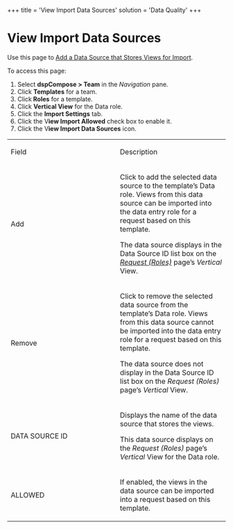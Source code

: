 +++
title = 'View Import Data Sources'
solution = 'Data Quality'
+++

# View Import Data Sources

<div class="use">

Use this page to [Add a Data Source that Stores Views for
Import](Add_a_Data_Source_that_Stores_Views_for_Import).

</div>

To access this page:

1.  Select <span style="font-weight: bold;">dspCompose \> Team</span> in
    the *Navigation* pane.
2.  Click <span style="font-weight: bold;">Templates</span> for a team.
3.  Click<span style="font-weight: bold;"> Roles</span> for a template.
4.  Click <span style="font-weight: bold;">Vertical View</span> for the
    Data role.
5.  Click the <span style="font-weight: bold;">Import
    Settings</span> tab.
6.  Click the V<span style="font-weight: bold;">iew Import
    Allowed</span> check box to enable it.
7.  Click the V<span style="font-weight: bold;">iew Import Data
    Sources</span> icon.

<table>
<colgroup>
<col style="width: 50%" />
<col style="width: 50%" />
</colgroup>
<tbody>
<tr class="odd">
<td><p>Field</p></td>
<td><p>Description</p></td>
</tr>
<tr class="even">
<td><p>Add</p></td>
<td><p>Click to add the selected data source to the template’s Data role. Views from this data source can be imported into the data entry role for a request based on this template.</p>
<p>The data source displays in the Data Source ID list box on the <span style="font-style: italic;"><a href="../Page_Desc/Request_Roles_H"><span style="font-style: italic;">Request (Roles)</span></a></span> page’s <span style="font-style: italic;">Vertical</span> View.</p></td>
</tr>
<tr class="odd">
<td><p>Remove</p></td>
<td><p>Click to remove the selected data source from the template’s Data role. Views from this data source cannot be imported into the data entry role for a request based on this template.</p>
<p>The data source does not display in the Data Source ID list box on the <span style="font-style: italic;">Request (Roles)</span> page’s <span style="font-style: italic;">Vertical</span> View.</p></td>
</tr>
<tr class="even">
<td><p>DATA SOURCE ID</p></td>
<td><p>Displays the name of the data source that stores the views.</p>
<p>This data source displays on the <span style="font-style: italic;">Request (Roles)</span> page’s <span style="font-style: italic;">Vertical</span> View for the Data role.</p></td>
</tr>
<tr class="odd">
<td><p>ALLOWED</p></td>
<td><p>If enabled, the views in the data source can be imported into a request based on this template.</p></td>
</tr>
</tbody>
</table>
